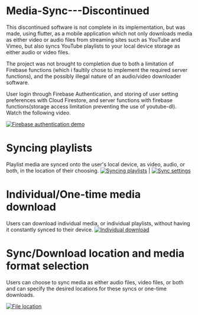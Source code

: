 # Media-Sync---Discontinued
This discontinued software is not complete in its implementation, but was made, using flutter, as a mobile application which not only downloads media as either video or audio files from streaming sites such as YouTube and Vimeo, but also syncs YouTube playlists to your local device storage as either audio or video files.

The project was not brought to completion due to both a limitation of Firebase functions (which i faultily chose to implement the required server functions), and the possibly illegal nature of an audio/video downloader software.

User login through Firebase Authentication, and storing of user setting preferences with Cloud Firestore, and server functions with firebase functions(storage access limitation preventing the use of youtube-dl). Watch the following video.

[![Firebase authentication demo](https://user-images.githubusercontent.com/47716543/103262795-f6771c80-4973-11eb-927d-f2e37197dee7.png)](https://user-images.githubusercontent.com/47716543/103261279-f1639e80-496e-11eb-9b94-72184d07ee83.mp4 "Authhentication and user preference storage")

# Syncing playlists
Playlist media are synced onto the user's local device, as video, audio, or both, in the location of their choosing.
[![Syncing playlists](https://user-images.githubusercontent.com/47716543/103262653-97190c80-4973-11eb-8b24-173126dec07e.png)](https://user-images.githubusercontent.com/47716543/103262014-97b0a380-4971-11eb-90c1-b5b730aaa0c4.mp4 "syncing YouTube playlists to local device")  |  [![Sync settings](https://user-images.githubusercontent.com/47716543/103262895-3ccc7b80-4974-11eb-9a06-ea727b938a58.png)](https://user-images.githubusercontent.com/47716543/103263027-ae0c2e80-4974-11eb-8a2a-3f461dc8ed62.mp4 "Adding YouTube playlists to be synced")

# Individual/One-time media download
Users can download individual media, or individual playlists, without having it constantly synced to their device.
[![Individual download](https://user-images.githubusercontent.com/47716543/103263540-29221480-4976-11eb-8b9c-4d69532bba6f.png)](https://user-images.githubusercontent.com/47716543/103263545-2c1d0500-4976-11eb-9e4a-e6e629e25bda.mp4 "Download individual media an audio or a video file")

# Sync/Download location and media format selection
Users can choose to sync media as either audio files, video files, or both and can specify the desired locations for these syncs or one-time downloads.

[![File location](https://user-images.githubusercontent.com/47716543/103263727-ac436a80-4976-11eb-8db4-0f115b3075f0.png)](https://user-images.githubusercontent.com/47716543/103263643-769e8180-4976-11eb-93ee-15fb3c1bcec7.mp4 "File location and media format selection")






